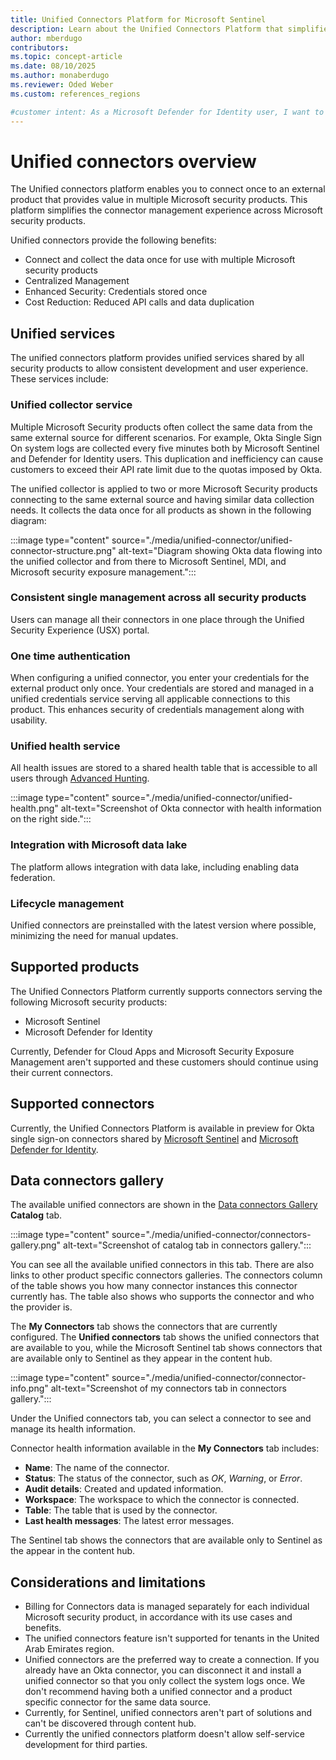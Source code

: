 ```yaml
---
title: Unified Connectors Platform for Microsoft Sentinel
description: Learn about the Unified Connectors Platform that simplifies connector management across Microsoft security products including Microsoft Sentinel, Defender for Cloud, and Defender for Identity.
author: mberdugo
contributors:
ms.topic: concept-article
ms.date: 08/10/2025
ms.author: monaberdugo
ms.reviewer: Oded Weber
ms.custom: references_regions

#customer intent: As a Microsoft Defender for Identity user, I want to understand how unified connectors work so I can manage my integration connections more efficiently.
---
```


# Unified connectors overview

The Unified connectors platform enables you to connect once to an external product that provides value in multiple Microsoft security products. This platform simplifies the connector management experience across Microsoft security products.

Unified connectors provide the following benefits:

- Connect and collect the data once for use with multiple Microsoft security products
- Centralized Management
- Enhanced Security: Credentials stored once
- Cost Reduction: Reduced API calls and data duplication

## Unified services

The unified connectors platform provides unified services shared by all security products to allow consistent development and user experience. These services include:

### Unified collector service

Multiple Microsoft Security products often collect the same data from the same external source for different scenarios. For example, Okta Single Sign On system logs are collected every five minutes both by Microsoft Sentinel and Defender for Identity users. This duplication and inefficiency can cause customers to exceed their API rate limit due to the quotas imposed by Okta.

The unified collector is applied to two or more Microsoft Security products connecting to the same external source and having similar data collection needs. It collects the data once for all products as shown in the following diagram:

:::image type="content" source="./media/unified-connector/unified-connector-structure.png" alt-text="Diagram showing Okta data flowing into the unified collector and from there to Microsoft Sentinel, MDI, and Microsoft security exposure management.":::

### Consistent single management across all security products

Users can manage all their connectors in one place through the Unified Security Experience (USX) portal.

### One time authentication

When configuring a unified connector, you enter your credentials for the external product only once. Your credentials are stored and managed in a unified credentials service serving all applicable connections to this product. This enhances security of credentials management along with usability.

### Unified health service

All health issues are stored to a shared health table that is accessible to all users through [Advanced Hunting](/defender-xdr/advanced-hunting-microsoft-defender).

:::image type="content" source="./media/unified-connector/unified-health.png" alt-text="Screenshot of Okta connector with health information on the right side.":::

### Integration with Microsoft data lake

The platform allows integration with data lake, including enabling data federation.

### Lifecycle management

Unified connectors are preinstalled with the latest version where possible, minimizing the need for manual updates.

## Supported products

The Unified Connectors Platform currently supports connectors serving the following Microsoft security products:

- Microsoft Sentinel
- Microsoft Defender for Identity

Currently, Defender for Cloud Apps and Microsoft Security Exposure Management aren't supported and these customers should continue using their current connectors.

## Supported connectors

Currently, the Unified Connectors Platform is available in preview for Okta single sign-on connectors shared by [Microsoft Sentinel](./unified-connector-integration.md) and [Microsoft Defender for Identity](/defender-for-identity/okta-integration).

## Data connectors gallery

The available unified connectors are shown in the [Data connectors Gallery](https://security.microsoft.com/sentinel/unified-connector) **Catalog** tab.

:::image type="content" source="./media/unified-connector/connectors-gallery.png" alt-text="Screenshot of catalog tab in connectors gallery.":::

You can see all the available unified connectors in this tab. There are also links to other product specific connectors galleries. The connectors column of the table shows you how many connector instances this connector currently has. The table also shows who supports the connector and who the provider is.

The **My Connectors** tab shows the connectors that are currently configured. The **Unified connectors** tab shows the unified connectors that are available to you, while the Microsoft Sentinel tab shows connectors that are available only to Sentinel as they appear in the content hub.

:::image type="content" source="./media/unified-connector/connector-info.png" alt-text="Screenshot of my connectors tab in connectors gallery.":::

Under the Unified connectors tab, you can select a connector to see and manage its health information.

Connector health information available in the **My Connectors** tab includes:

- **Name**: The name of the connector.
- **Status**: The status of the connector, such as *OK*, *Warning*, or *Error*.
- **Audit details**: Created and updated information.
- **Workspace**: The workspace to which the connector is connected.
- **Table**: The table that is used by the connector.
- **Last health messages**: The latest error messages.

The Sentinel tab shows the connectors that are available only to Sentinel as the appear in the content hub.

## Considerations and limitations

- Billing for Connectors data is managed separately for each individual Microsoft security product, in accordance with its use cases and benefits.
- The unified connectors feature isn't supported for tenants in the United Arab Emirates region.
- Unified connectors are the preferred way to create a connection. If you already have an Okta connector, you can disconnect it and install a unified connector so that you only collect the system logs once. We don't recommend having both a unified connector and a product specific connector for the same data source.
- Currently, for Sentinel, unified connectors aren't part of solutions and can't be discovered through content hub.
- Currently the unified connectors platform doesn't allow self-service development for third parties.
